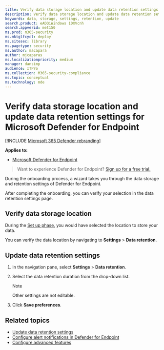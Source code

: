```yaml
---
title: Verify data storage location and update data retention settings
description: Verify data storage location and update data retention settings for Microsoft Defender Advanced Threat Protection
keywords: data, storage, settings, retention, update
search.product: eADQiWindows 10XVcnh
search.appverid: met150
ms.prod: m365-security
ms.mktglfcycl: deploy
ms.sitesec: library
ms.pagetype: security
ms.author: macapara
author: mjcaparas
ms.localizationpriority: medium
manager: dansimp
audience: ITPro
ms.collection: M365-security-compliance
ms.topic: conceptual
ms.technology: mde
---
```

# Verify data storage location and update data retention settings for Microsoft Defender for Endpoint

[!INCLUDE [Microsoft 365 Defender rebranding](../../includes/microsoft-defender.md)]


**Applies to:**


- [Microsoft Defender for Endpoint](https://go.microsoft.com/fwlink/p/?linkid=2146631)


>Want to experience Defender for Endpoint? [Sign up for a free trial.](https://www.microsoft.com/microsoft-365/windows/microsoft-defender-atp?ocid=docs-wdatp-gensettings-abovefoldlink)

During the onboarding process, a wizard takes you through the data storage and retention settings of Defender for Endpoint. 

After completing the onboarding, you can verify your selection in the data retention settings page.

## Verify data storage location
During the [Set up phase](production-deployment.md), you would have selected the location to store your data. 

You can verify the data location by navigating to **Settings** > **Data retention**.

## Update data retention settings

1. In the navigation pane, select **Settings** > **Data retention**.

2. Select the data retention duration from the drop-down list.

    > [!NOTE]
    > Other settings are not editable.

3. Click **Save preferences**.


## Related topics
- [Update data retention settings](data-retention-settings.md)
- [Configure alert notifications in Defender for Endpoint](configure-email-notifications.md)
- [Configure advanced features](advanced-features.md)
